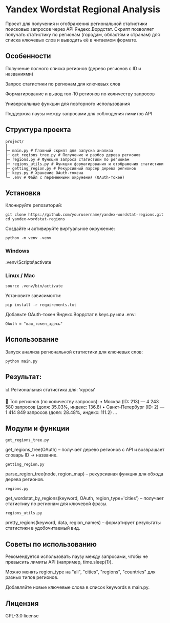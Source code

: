 # Yandex Wordstat Regional Analysis

Проект для получения и отображения региональной статистики поисковых запросов через API Яндекс.Вордстат. Скрипт
позволяет получать статистику по регионам (городам, областям и странам) для списка ключевых слов и выводить её в
читаемом формате.

## Особенности

Получение полного списка регионов (дерево регионов с ID и названиями)

Запрос статистики по регионам для ключевых слов

Форматирование и вывод топ-10 регионов по количеству запросов

Универсальные функции для повторного использования

Поддержка паузы между запросами для соблюдения лимитов API

## Структура проекта

```
project/
│
├─ main.py # Главный скрипт для запуска анализа
├─ get_regions_tree.py # Получение и разбор дерева регионов
├─ regions.py # Функция запроса статистики по регионам
├─ regions_utils.py # Функция форматирования и отображения статистики
├─ getting_region.py # Рекурсивный парсер дерева регионов
├─ keys.py # Хранение OAuth-токена
└─ .env # Файл с переменными окружения (OAuth-токен)
```

## Установка

Клонируйте репозиторий:

```
git clone https://github.com/yourusername/yandex-wordstat-regions.git
cd yandex-wordstat-regions
```

Создайте и активируйте виртуальное окружение:

```
python -m venv .venv
```

### Windows

.venv\Scripts\activate

### Linux / Mac

```
source .venv/bin/activate
```

Установите зависимости:

```
pip install -r requirements.txt
```

Добавьте OAuth-токен Яндекс.Вордстат в keys.py или .env:

```
OAuth = "ваш_токен_здесь"
```

## Использование

Запуск анализа региональной статистики для ключевых слов:

```
python main.py
```

## Результат:

📊 Региональная статистика для: 'курсы'

📍 Топ регионов (по количеству запросов):
• Москва (ID: 213) — 4 243 580 запросов (доля: 35.03%, индекс: 136.8)
• Санкт-Петербург (ID: 2) — 1 414 849 запросов (доля: 28.48%, индекс: 111.2)
...

## Модули и функции

```
get_regions_tree.py
```

get_regions_tree(OAuth) – получает дерево регионов с API и возвращает словарь ID -> название.

```
getting_region.py
```

parse_region_tree(node, region_map) – рекурсивная функция для обхода дерева регионов.

```
regions.py
```

get_wordstat_by_regions(keyword, OAuth, region_type='cities') – получает статистику по регионам для ключевой фразы.

```
regions_utils.py
```

pretty_regions(keyword, data, region_names) – форматирует результаты статистики в удобочитаемый вид.

## Советы по использованию

Рекомендуется использовать паузу между запросами, чтобы не превысить лимиты API (например, time.sleep(1)).

Можно менять region_type на "all", "cities", "regions", "countries" для разных типов регионов.

Добавляйте новые ключевые слова в список keywords в main.py.

## Лицензия

GPL-3.0 license